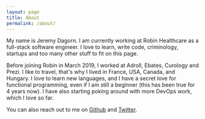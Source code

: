 ```yaml
---
layout: page
title: About
permalink: /about/
---
```

My name is Jeremy Dagorn.
I am currently working at Robin Healthcare as a full-stack software engineer. I love to learn, write code, criminology, startups and too many other stuff to fit on this page.

Before joining Robin in March 2019, I worked at Adroll, Ebates, Curology and Prezi. I like to travel, that's why I lived in France, USA, Canada, and Hungary. I love to learn new languages, and I have a secret love for functional programming, even if I am still a beginner (this has been true for 4 years now). I have also starting poking around with more DevOps work, which I love so far.

You can also reach out to me on [Github](https://github.com/jrm2k6) and [Twitter](https://twitter.com/jrm2k6).
